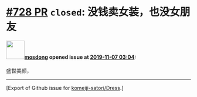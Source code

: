 # [\#728 PR](https://github.com/komeiji-satori/Dress/pull/728) `closed`: 没钱卖女装，也没女朋友

#### <img src="https://avatars.githubusercontent.com/u/34932686?u=29bb50d202fa53336efb90b330d30a2d82c7c440&v=4" width="50">[mosdong](https://github.com/mosdong) opened issue at [2019-11-07 03:04](https://github.com/komeiji-satori/Dress/pull/728):

盛世美颜，




-------------------------------------------------------------------------------



[Export of Github issue for [komeiji-satori/Dress](https://github.com/komeiji-satori/Dress).]
